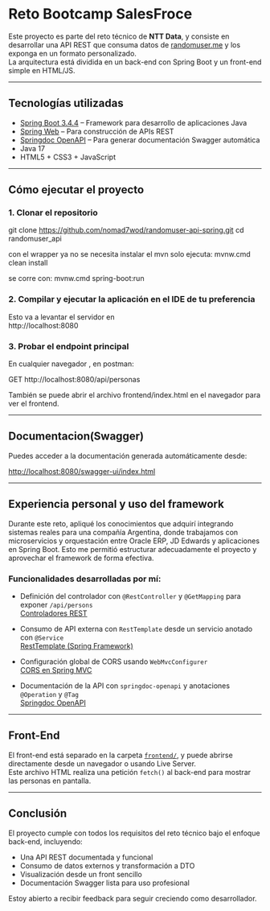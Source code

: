 # Reto Bootcamp SalesFroce

Este proyecto es parte del reto técnico de **NTT Data**, y consiste en desarrollar una API REST que consuma datos de [randomuser.me](https://randomuser.me/) y los exponga en un formato personalizado.  
La arquitectura está dividida en un back-end con Spring Boot y un front-end simple en HTML/JS.

---

## Tecnologías utilizadas

- [Spring Boot 3.4.4](https://docs.spring.io/spring-boot/docs/current/reference/htmlsingle/) – Framework para desarrollo de aplicaciones Java
- [Spring Web](https://docs.spring.io/spring-framework/reference/web/webmvc.html) – Para construcción de APIs REST
- [Springdoc OpenAPI](https://springdoc.org/) – Para generar documentación Swagger automática
- Java 17
- HTML5 + CSS3 + JavaScript

---

## Cómo ejecutar el proyecto

### 1. Clonar el repositorio


git clone https://github.com/nomad7wod/randomuser-api-spring.git
cd randomuser_api

con el wrapper ya no se necesita instalar el mvn
solo ejecuta:
mvnw.cmd clean install

se corre con:
mvnw.cmd spring-boot:run


### 2. Compilar y ejecutar la aplicación en el IDE de tu preferencia 

Esto va a levantar el servidor en  
http://localhost:8080

### 3. Probar el endpoint principal

En cualquier navegador , en postman:

GET http://localhost:8080/api/personas

También se puede abrir el archivo frontend/index.html  en el navegador para ver el frontend.

---

## Documentacion(Swagger)

Puedes acceder a la documentación generada automáticamente desde:

[http://localhost:8080/swagger-ui/index.html](http://localhost:8080/swagger-ui/index.html)

---

## Experiencia personal y uso del framework

Durante este reto, apliqué los conocimientos que adquirí integrando sistemas reales para una compañía Argentina, donde trabajamos con microservicios y orquestación entre Oracle ERP, JD Edwards y aplicaciones en Spring Boot. Esto me permitió estructurar adecuadamente el proyecto y aprovechar el framework de forma efectiva.

### Funcionalidades desarrolladas por mí:

- Definición del controlador con `@RestController` y `@GetMapping` para exponer `/api/persons`  
  [Controladores REST](https://docs.spring.io/spring-framework/reference/web/webmvc/mvc-controller.html)

- Consumo de API externa con `RestTemplate` desde un servicio anotado con `@Service`  
  [RestTemplate (Spring Framework)](https://docs.spring.io/spring-framework/reference/web/webmvc-client.html#webmvc-resttemplate)

- Configuración global de CORS usando `WebMvcConfigurer`  
  [CORS en Spring MVC](https://docs.spring.io/spring-framework/reference/web/webmvc-cors.html#page-title)

- Documentación de la API con `springdoc-openapi` y anotaciones `@Operation` y `@Tag`  
  [Springdoc OpenAPI](https://springdoc.org/)

---

## Front-End

El front-end está separado en la carpeta [`frontend/`](./frontend/index.html), y puede abrirse directamente desde un navegador o usando Live Server.  
Este archivo HTML realiza una petición `fetch()` al back-end para mostrar las personas en pantalla.

---

## Conclusión

El proyecto cumple con todos los requisitos del reto técnico bajo el enfoque back-end, incluyendo:

- Una API REST documentada y funcional
- Consumo de datos externos y transformación a DTO
- Visualización desde un front sencillo
- Documentación Swagger lista para uso profesional

Estoy abierto a recibir feedback para seguir creciendo como desarrollador.
